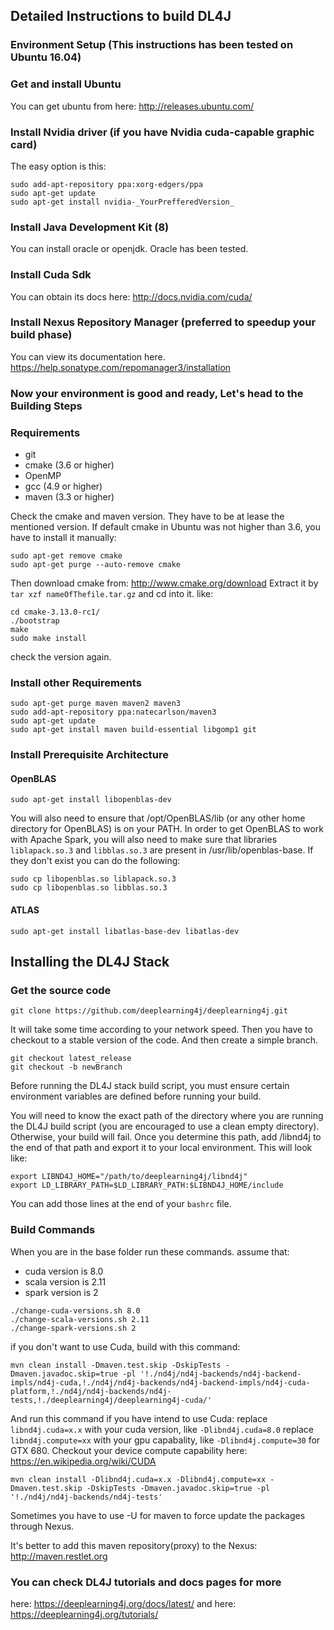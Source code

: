 ## Detailed Instructions to build DL4J
### Environment Setup (This instructions has been tested on Ubuntu 16.04)

### Get and install Ubuntu

You can get ubuntu from here: http://releases.ubuntu.com/

### Install Nvidia driver (if you have Nvidia cuda-capable graphic card)

The easy option is this:
```
sudo add-apt-repository ppa:xorg-edgers/ppa
sudo apt-get update
sudo apt-get install nvidia-_YourPrefferedVersion_
```

### Install Java Development Kit (8)

You can install oracle or openjdk. Oracle has been tested.

### Install Cuda Sdk

You can obtain its docs here: http://docs.nvidia.com/cuda/

### Install Nexus Repository Manager (preferred to speedup your build phase)

You can view its documentation here. https://help.sonatype.com/repomanager3/installation

### Now your environment is good and ready, Let's head to the Building Steps

### Requirements

 * git
 * cmake (3.6 or higher)
 * OpenMP
 * gcc (4.9 or higher)
 * maven (3.3 or higher)

Check the cmake and maven version. They have to be at lease the mentioned version.
If default cmake in Ubuntu was not higher than 3.6, you have to install it manually:

```
sudo apt-get remove cmake
sudo apt-get purge --auto-remove cmake
```

Then download cmake from: http://www.cmake.org/download
Extract it by `tar xzf nameOfThefile.tar.gz` and cd into it. like:

```
cd cmake-3.13.0-rc1/
./bootstrap
make 
sudo make install
```

check the version again.

### Install other Requirements

```
sudo apt-get purge maven maven2 maven3
sudo add-apt-repository ppa:natecarlson/maven3
sudo apt-get update
sudo apt-get install maven build-essential libgomp1 git
```

### Install Prerequisite Architecture

#### OpenBLAS

```
sudo apt-get install libopenblas-dev
```

You will also need to ensure that /opt/OpenBLAS/lib (or any other home directory for OpenBLAS)
is on your PATH. In order to get OpenBLAS to work with Apache Spark, 
you will also need to make sure that libraries `liblapack.so.3` and `libblas.so.3` are present in /usr/lib/openblas-base.
If they don't exist you can do the following:

```
sudo cp libopenblas.so liblapack.so.3
sudo cp libopenblas.so libblas.so.3
```

#### ATLAS

```
sudo apt-get install libatlas-base-dev libatlas-dev
```

## Installing the DL4J Stack

### Get the source code

```
git clone https://github.com/deeplearning4j/deeplearning4j.git
```

It will take some time according to your network speed.
Then you have to checkout to a stable version of the code.
And then create a simple branch.

```
git checkout latest_release
git checkout -b newBranch
```
Before running the DL4J stack build script, you must ensure 
certain environment variables are defined before running your build.

You will need to know the exact path of the directory where you are running
the DL4J build script (you are encouraged to use a clean empty directory).
Otherwise, your build will fail. Once you determine this path, add /libnd4j
to the end of that path and export it to your local environment. This will look like:

```
export LIBND4J_HOME="/path/to/deeplearning4j/libnd4j"
export LD_LIBRARY_PATH=$LD_LIBRARY_PATH:$LIBND4J_HOME/include
```
You can add those lines at the end of your `bashrc` file.

### Build Commands

When you are in the base folder run these commands. assume that:

 * cuda version is 8.0
 * scala version is 2.11
 * spark version is 2

```
./change-cuda-versions.sh 8.0
./change-scala-versions.sh 2.11
./change-spark-versions.sh 2
```

if you don't want to use Cuda, build with this command:

```
mvn clean install -Dmaven.test.skip -DskipTests -Dmaven.javadoc.skip=true -pl '!./nd4j/nd4j-backends/nd4j-backend-impls/nd4j-cuda,!./nd4j/nd4j-backends/nd4j-backend-impls/nd4j-cuda-platform,!./nd4j/nd4j-backends/nd4j-tests,!./deeplearning4j/deeplearning4j-cuda/'
```

And run this command if you have intend to use Cuda:
replace `libnd4j.cuda=x.x` with your cuda version, like `-Dlibnd4j.cuda=8.0`
replace `libnd4j.compute=xx` with your gpu capabality, like `-Dlibnd4j.compute=30` for GTX 680.
Checkout your device compute capability here: https://en.wikipedia.org/wiki/CUDA

```
mvn clean install -Dlibnd4j.cuda=x.x -Dlibnd4j.compute=xx -Dmaven.test.skip -DskipTests -Dmaven.javadoc.skip=true -pl '!./nd4j/nd4j-backends/nd4j-tests'
```

Sometimes you have to use -U for maven to force update the packages through Nexus. 

It's better to add this maven repository(proxy) to the Nexus: http://maven.restlet.org 

### You can check DL4J tutorials and docs pages for more

here: https://deeplearning4j.org/docs/latest/ and here: https://deeplearning4j.org/tutorials/

